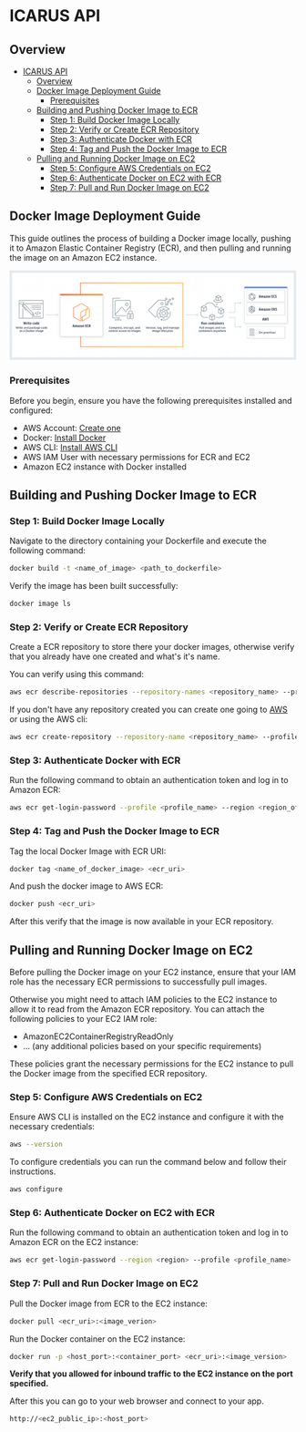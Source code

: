 # ICARUS API

## Overview

- [ICARUS API](#icarus-api)
  - [Overview](#overview)
  - [Docker Image Deployment Guide](#docker-image-deployment-guide)
    - [Prerequisites](#prerequisites)
  - [Building and Pushing Docker Image to ECR](#building-and-pushing-docker-image-to-ecr)
    - [Step 1: Build Docker Image Locally](#step-1-build-docker-image-locally)
    - [Step 2: Verify or Create ECR Repository](#step-2-verify-or-create-ecr-repository)
    - [Step 3: Authenticate Docker with ECR](#step-3-authenticate-docker-with-ecr)
    - [Step 4: Tag and Push the Docker Image to ECR](#step-4-tag-and-push-the-docker-image-to-ecr)
  - [Pulling and Running Docker Image on EC2](#pulling-and-running-docker-image-on-ec2)
    - [Step 5: Configure AWS Credentials on EC2](#step-5-configure-aws-credentials-on-ec2)
    - [Step 6: Authenticate Docker on EC2 with ECR](#step-6-authenticate-docker-on-ec2-with-ecr)
    - [Step 7: Pull and Run Docker Image on EC2](#step-7-pull-and-run-docker-image-on-ec2)

## Docker Image Deployment Guide

This guide outlines the process of building a Docker image locally, pushing it to Amazon Elastic Container Registry (ECR), and then pulling and running the image on an Amazon EC2 instance.

![Docker Image Build](./docs/images/docker_build_deploy.png)

### Prerequisites

Before you begin, ensure you have the following prerequisites installed and configured:

- AWS Account: [Create one](https://aws.amazon.com/free/?gclid=Cj0KCQiA2KitBhCIARIsAPPMEhIpNE83YeDh7Rs2M2agHC-m837QxNmMahhQN1s7mcDH3NVFgOM7hucaApMJEALw_wcB&trk=349e66be-cf8d-4106-ae2c-54262fc45524&sc_channel=ps&ef_id=Cj0KCQiA2KitBhCIARIsAPPMEhIpNE83YeDh7Rs2M2agHC-m837QxNmMahhQN1s7mcDH3NVFgOM7hucaApMJEALw_wcB:G:s&s_kwcid=AL!4422!3!455709741582!e!!g!!aws%20account!10817378576!108173614202&all-free-tier.sort-by=item.additionalFields.SortRank&all-free-tier.sort-order=asc&awsf.Free%20Tier%20Types=*all&awsf.Free%20Tier%20Categories=*all)
- Docker: [Install Docker](https://docs.docker.com/get-docker/)
- AWS CLI: [Install AWS CLI](https://aws.amazon.com/cli/)
- AWS IAM User with necessary permissions for ECR and EC2
- Amazon EC2 instance with Docker installed

## Building and Pushing Docker Image to ECR

### Step 1: Build Docker Image Locally

Navigate to the directory containing your Dockerfile and execute the following command:

```bash
docker build -t <name_of_image> <path_to_dockerfile>
```

Verify the image has been built successfully:

```bash
docker image ls

```

### Step 2: Verify or Create ECR Repository

Create a ECR repository to store there your docker images, otherwise verify that you already have one created and what's it's name.

You can verify using this command:

```bash
aws ecr describe-repositories --repository-names <repository_name> --profile <profile_name> --region <region_of_ecr>
```

If you don't have any repository created you can create one going to [AWS](https://docs.aws.amazon.com/AmazonECR/latest/userguide/repository-create.html) or using the AWS cli:

```bash
aws ecr create-repository --repository-name <repository_name> --profile <profile_name> --region <region_of_ecr>
```

### Step 3: Authenticate Docker with ECR

Run the following command to obtain an authentication token and log in to Amazon ECR:

```bash
aws ecr get-login-password --profile <profile_name> --region <region_of_ecr> | docker login --username AWS --password-stdin <ecr_uri>
```

### Step 4: Tag and Push the Docker Image to ECR

Tag the local Docker Image with ECR URI:

```bash
docker tag <name_of_docker_image> <ecr_uri>

```

And push the docker image to AWS ECR:

```bash
docker push <ecr_uri>

```

After this verify that the image is now available in your ECR repository.

## Pulling and Running Docker Image on EC2

Before pulling the Docker image on your EC2 instance, ensure that your IAM role has the necessary ECR permissions to successfully pull images.

Otherwise you might need to attach IAM policies to the EC2 instance to allow it to read from the Amazon ECR repository. You can attach the following policies to your EC2 IAM role:

- AmazonEC2ContainerRegistryReadOnly
- ... (any additional policies based on your specific requirements)

These policies grant the necessary permissions for the EC2 instance to pull the Docker image from the specified ECR repository.

### Step 5: Configure AWS Credentials on EC2

Ensure AWS CLI is installed on the EC2 instance and configure it with the necessary credentials:

```bash
aws --version
```

To configure credentials you can run the command below and follow their instructions.

```bash
aws configure
```

### Step 6: Authenticate Docker on EC2 with ECR

Run the following command to obtain an authentication token and log in to Amazon ECR on the EC2 instance:

```bash
aws ecr get-login-password --region <region> --profile <profile_name> | docker login --username AWS --password-stdin <ecr_uri>
```

### Step 7: Pull and Run Docker Image on EC2

Pull the Docker image from ECR to the EC2 instance:

```bash
docker pull <ecr_uri>:<image_verion>
```

Run the Docker container on the EC2 instance:

```bash
docker run -p <host_port>:<container_port> <ecr_uri>:<image_version>

```

**Verify that you allowed for inbound traffic to the EC2 instance on the port specified.**

After this you can go to your web browser and connect to your app.

```bash
http://<ec2_public_ip>:<host_port>
```
